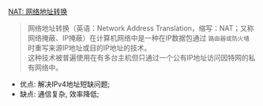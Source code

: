 [NAT: 网络地址转换](https://zh.wikipedia.org/wiki/网络地址转换?wprov=srpw1_0)


> 网络地址转换（英语：Network Address Translation，缩写：NAT；又称网络掩蔽、IP掩蔽）在计算机网络中是一种在IP数据包通过 `路由器或防火墙` 时重写来源IP地址或目的IP地址的技术。  
> 这种技术被普遍使用在有多台主机但只通过一个公有IP地址访问因特网的私有网络中。  
* 优点: 解决IPv4地址短缺问题;
* 缺点: 通信复杂, 效率降低;